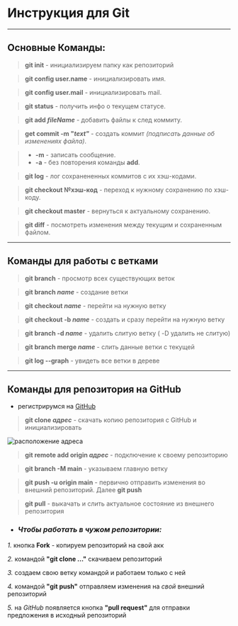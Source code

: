 # Инструкция для Git

---
## Основные Команды:

>**git init** - инициализируем папку как репозиторий

>**git config user.name** - инициализировать имя.

>**git config user.mail** - инициализировать mail.

>**git status** - получить инфо о текущем статусе.

>**git add _fileName_** - добавить файлы к след коммиту.

>**get commit -m "_text"_** - создать коммит *(подписать данные об изменениях файла)*.

>- **-m** - записать сообщение.
>- **-a** - без повторения команды **add**.

>**git log** - лог сохранененных коммитов с их хэш-кодами.

>**git checkout №хэш-код** - переход к нужному сохранению по хэш-коду.

>**git checkout master** - вернуться к актуальному сохранению.

>**git diff** - посмотреть изменения между текущим и сохраненным файлом.

---
## Команды для работы с ветками

>**git branch** - просмотр всех существующих веток

>**git branch _name_** - создание ветки

>**git checkout _name_** - перейти на нужную ветку

>**git checkout -b _name_** - создать и сразу перейти на нужную ветку

>**git branch -d _name_** - удалить слитую ветку ( -D удалить не слитую)

>**git branch merge _name_** - слить данные ветки с текущей

>**git log --graph** -  увидеть все ветки в дереве

---
## Команды для репозитория на GitHub

* регистрирумся на [GitHub](https://github.com/)

>**git clone _адрес_** - скачать копию репозитория с GitHub и инициализировать

![расположение адреса](skr.jpg)

>**git remote add origin _адрес_** - подключение к своему репозиторию

>**git branch -M main** - указываем главную ветку

>**git push -u origin main** - первично отправить изменения во внешний репозиторий. Далее **git push**

>**git pull** - выкачать и слить актуальное состояние из внешнего репозитория

* ### **_Чтобы работать в чужом репозитории:_**
*1.* кнопка **Fork** - копируем репозиторий на свой акк

*2.* командой **"git clone ..."** скачиваем репозиторий

*3.* создаем свою ветку командой и работаем только с ней

*4.* командой **"git push"** отправляем изменения на _свой_ внешний репозиторий

*5.* на _GitHub_ появляется кнопка **"pull request"** для отправки предложения в исходный репозиторий
